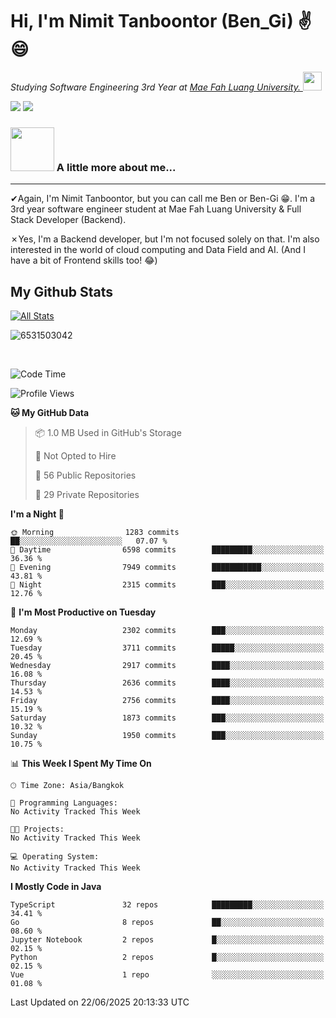 # Hi, I'm Nimit Tanboontor (Ben_Gi) ✌😄
<p><em>Studying Software Engineering 3rd Year at <a href="https://en.mfu.ac.th/home.html"> Mae Fah Luang University.
</a><img src="https://media.giphy.com/media/WUlplcMpOCEmTGBtBW/giphy.gif" width="30"> </em></p>


[![](https://img.shields.io/badge/linkedin-%230077B5.svg?style=for-the-badge&logo=linkedin)]([https://www.linkedin.com/in/thanaphoom-babparn/](https://www.linkedin.com/in/nimit-tanbooutor-798139246/))
[![](https://img.shields.io/badge/Medium-12100E?style=for-the-badge&logo=medium&logoColor=white)](https://medium.com/@nimittanbooutor)

### <img src="https://media.giphy.com/media/VgCDAzcKvsR6OM0uWg/giphy.gif" width="70"> A little more about me...  

<hr> <!-- Horizontal line -->

&#10004;Again, I'm Nimit Tanboontor, but you can call me Ben or Ben-Gi 😁. I'm a 3rd year software engineer student at Mae Fah Luang University & Full Stack Developer (Backend).

&#10007;Yes, I'm a Backend developer, but I'm not focused solely on that. I'm also interested in the world of cloud computing and Data Field and AI. (And I have a bit of Frontend skills too! 😂)


## My Github Stats

[![All Stats](https://github-readme-stats.vercel.app/api?username=6531503042&show_icons=true&theme=algolia)](https://github.com/6531503042)

<p><img align="center" src="https://github-readme-streak-stats.herokuapp.com/?user=6531503042&" alt="6531503042" /></p>

<br />


<!--START_SECTION:waka-->
![Code Time](http://img.shields.io/badge/Code%20Time-525%20hrs%2038%20mins-blue)

![Profile Views](http://img.shields.io/badge/Profile%20Views-2-blue)

**🐱 My GitHub Data** 

> 📦 1.0 MB Used in GitHub's Storage 
 > 
> 🚫 Not Opted to Hire
 > 
> 📜 56 Public Repositories 
 > 
> 🔑 29 Private Repositories 
 > 
**I'm a Night 🦉** 

```text
🌞 Morning                1283 commits        ██░░░░░░░░░░░░░░░░░░░░░░░   07.07 % 
🌆 Daytime                6598 commits        █████████░░░░░░░░░░░░░░░░   36.36 % 
🌃 Evening                7949 commits        ███████████░░░░░░░░░░░░░░   43.81 % 
🌙 Night                  2315 commits        ███░░░░░░░░░░░░░░░░░░░░░░   12.76 % 
```
📅 **I'm Most Productive on Tuesday** 

```text
Monday                   2302 commits        ███░░░░░░░░░░░░░░░░░░░░░░   12.69 % 
Tuesday                  3711 commits        █████░░░░░░░░░░░░░░░░░░░░   20.45 % 
Wednesday                2917 commits        ████░░░░░░░░░░░░░░░░░░░░░   16.08 % 
Thursday                 2636 commits        ████░░░░░░░░░░░░░░░░░░░░░   14.53 % 
Friday                   2756 commits        ████░░░░░░░░░░░░░░░░░░░░░   15.19 % 
Saturday                 1873 commits        ███░░░░░░░░░░░░░░░░░░░░░░   10.32 % 
Sunday                   1950 commits        ███░░░░░░░░░░░░░░░░░░░░░░   10.75 % 
```


📊 **This Week I Spent My Time On** 

```text
🕑︎ Time Zone: Asia/Bangkok

💬 Programming Languages: 
No Activity Tracked This Week

🐱‍💻 Projects: 
No Activity Tracked This Week

💻 Operating System: 
No Activity Tracked This Week
```

**I Mostly Code in Java** 

```text
TypeScript               32 repos            █████████░░░░░░░░░░░░░░░░   34.41 % 
Go                       8 repos             ██░░░░░░░░░░░░░░░░░░░░░░░   08.60 % 
Jupyter Notebook         2 repos             █░░░░░░░░░░░░░░░░░░░░░░░░   02.15 % 
Python                   2 repos             █░░░░░░░░░░░░░░░░░░░░░░░░   02.15 % 
Vue                      1 repo              ░░░░░░░░░░░░░░░░░░░░░░░░░   01.08 % 
```




 Last Updated on 22/06/2025 20:13:33 UTC
<!--END_SECTION:waka-->
